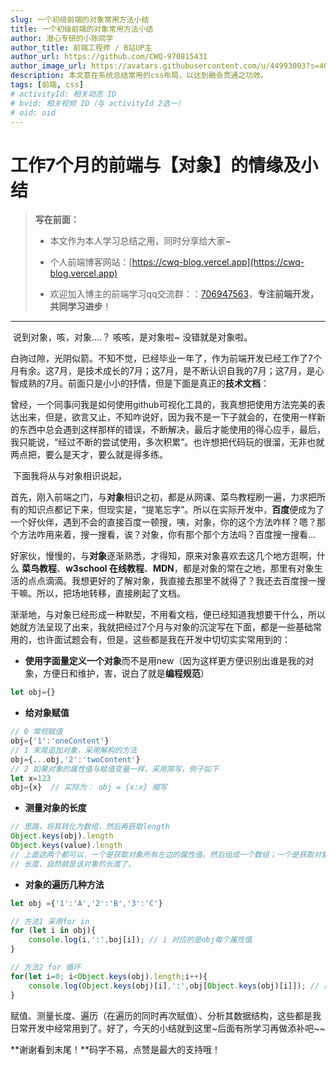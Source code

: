 ```yaml
---
slug: 一个初级前端的对象常用方法小结
title: 一个初级前端的对象常用方法小结
author: 潜心专研的小陈同学
author_title: 前端工程师 / B站UP主
author_url: https://github.com/CWQ-970815431
author_image_url: https://avatars.githubusercontent.com/u/44993003?s=400&u=02570a73330dd7eeae310b302962c034b2833988&v=4
description: 本文意在系统总结常用的css布局，以达到融会贯通之功效。
tags: [前端, css]
# activityId: 相关动态 ID
# bvid: 相关视频 ID（与 activityId 2选一）
# oid: oid
---
```


<!-- truncate -->

# 工作7个月的前端与【对象】的情缘及小结

> **写在前面：**
>
> - 本文作为本人学习总结之用，同时分享给大家~
>
> - 个人前端博客网站：[https://cwq-blog.vercel.app](https://cwq-blog.vercel.app)
>
> - 欢迎加入博主的前端学习qq交流群：：[706947563](https://link.juejin.cn/?target=https%3A%2F%2Fqm.qq.com%2Fcgi-bin%2Fqm%2Fqr%3Fk%3DEbeK9mdG0e6P2pZdonIoILPqcGNsnR1x%26jump_from%3Dwebapi)，**专注前端开发，共同学习进步**！

---

​		说到对象，咳，对象....？ 咳咳，是对象啦~ 没错就是对象啦。

​		白驹过隙，光阴似箭。不知不觉，已经毕业一年了，作为前端开发已经工作了7个月有余。这7月，是技术成长的7月；这7月，是不断认识自我的7月；这7月，是心智成熟的7月。前面只是小小的抒情，但是下面是真正的**技术文档**：

​		曾经，一个同事问我是如何使用github可视化工具的，我真想把使用方法完美的表达出来，但是，欲言又止，不知咋说好，因为我不是一下子就会的，在使用一样新的东西中总会遇到这样那样的错误，不断解决，最后才能使用的得心应手，最后，我只能说，“经过不断的尝试使用，多次积累”。也许想把代码玩的很溜，无非也就两点把，要么是天才，要么就是得多练。

​		下面我将从与对象相识说起，

​		首先，刚入前端之门，与**对象**相识之初，都是从网课、菜鸟教程刷一遍，力求把所有的知识点都记下来，但现实是，“提笔忘字”。所以在实际开发中，**百度**便成为了一个好伙伴，遇到不会的直接百度一顿搜，咦，对象，你的这个方法咋样？嗯？那个方法咋用来着，搜一搜看，诶？对象，你有那个那个方法吗？百度搜一搜看...

​		好家伙，慢慢的，与**对象**逐渐熟悉，才得知，原来对象喜欢去这几个地方逛啊，什么 **菜鸟教程**、**w3school 在线教程**、**MDN**，都是对象的常在之地，那里有对象生活的点点滴滴。我想更好的了解对象，我直接去那里不就得了？我还去百度搜一搜干嘛。所以，把场地转移，直接刷起了文档。

​		渐渐地，与对象已经形成一种默契，不用看文档，便已经知道我想要干什么，所以她就方法呈现了出来，我就把经过7个月与对象的沉淀写在下面，都是一些基础常用的，也许面试题会有，但是，这些都是我在开发中切切实实常用到的：

- **使用字面量定义一个对象**而不是用new（因为这样更方便识别出谁是我的对象，方便日和维护，害，说白了就是**编程规范**）

```javascript
let obj={}
```

- **给对象赋值**

```javascript
// 0 常规赋值
obj={'1':'oneContent'}
// 1 末尾追加对象，采用解构的方法
obj={...obj,'2':'twoContent'}
// 2 如果对象的属性值与赋值变量一样，采用简写，例子如下
let x=123
obj={x}  // 实际为： obj = {x:x} 缩写
```

- **测量对象的长度**

```javascript
// 思路，将其转化为数组，然后再获取length
Object.keys(obj).length
Object.keys(value).length
// 上面这两个都可以，一个是获取对象所有左边的属性值，然后组成一个数组；一个是获取对象所有右边的value，然后组成一个数组。测量其
// 长度，自然就是该对象的长度了。
```

- **对象的遍历几种方法**

```javascript
let obj ={'1':'A','2':'B','3':'C'}

// 方法1 采用for in
for (let i in obj){
    console.log(i,':',boj[i]); // i 对应的是obj每个属性值
}

// 方法2 for 循环
for(let i=0; i<Object.keys(obj).length;i++){
    console.log(Object.keys(obj)[i],':',obj[Object.keys(obj)[i]]); // 跟上面输出的是一样的结果
}

```

赋值、测量长度、遍历（在遍历的同时再次赋值）、分析其数据结构，这些都是我日常开发中经常用到了。好了，今天的小结就到这里~后面有所学习再做添补吧~~

**谢谢看到末尾！**码字不易，点赞是最大的支持哦！































